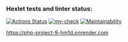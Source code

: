 ### Hexlet tests and linter status:
[![Actions Status](https://github.com/YuliPotapchenko/php-project-9/actions/workflows/hexlet-check.yml/badge.svg)](https://github.com/YuliPotapchenko/php-project-9/actions)
[![my-check](https://github.com/YuliPotapchenko/php-project-9/actions/workflows/my-check.yml/badge.svg)](https://github.com/YuliPotapchenko/php-project-9/actions/workflows/my-check.yml)
[![Maintainability](https://api.codeclimate.com/v1/badges/d643fc2f3a499b7795b9/maintainability)](https://codeclimate.com/github/YuliPotapchenko/php-project-9/maintainability)

https://php-project-9-hm1d.onrender.com
